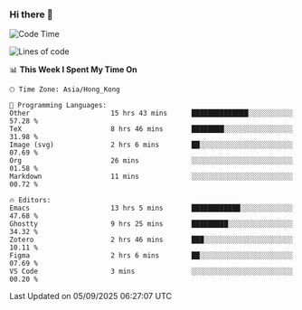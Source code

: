 ### Hi there 👋

<!--
**nicehiro/nicehiro** is a ✨ _special_ ✨ repository because its `README.md` (this file) appears on your GitHub profile.

Here are some ideas to get you started:

- 🔭 I’m currently working on ...
- 🌱 I’m currently learning ...
- 👯 I’m looking to collaborate on ...
- 🤔 I’m looking for help with ...
- 💬 Ask me about ...
- 📫 How to reach me: ...
- 😄 Pronouns: ...
- ⚡ Fun fact: ...
-->

<!--START_SECTION:waka-->
![Code Time](http://img.shields.io/badge/Code%20Time-985%20hrs%2021%20mins-blue)

![Lines of code](https://img.shields.io/badge/From%20Hello%20World%20I%27ve%20Written-1.9%20million%20lines%20of%20code-blue)

📊 **This Week I Spent My Time On** 

```text
🕑︎ Time Zone: Asia/Hong_Kong

💬 Programming Languages: 
Other                    15 hrs 43 mins      ██████████████░░░░░░░░░░░   57.28 % 
TeX                      8 hrs 46 mins       ████████░░░░░░░░░░░░░░░░░   31.98 % 
Image (svg)              2 hrs 6 mins        ██░░░░░░░░░░░░░░░░░░░░░░░   07.69 % 
Org                      26 mins             ░░░░░░░░░░░░░░░░░░░░░░░░░   01.58 % 
Markdown                 11 mins             ░░░░░░░░░░░░░░░░░░░░░░░░░   00.72 % 

🔥 Editors: 
Emacs                    13 hrs 5 mins       ████████████░░░░░░░░░░░░░   47.68 % 
Ghostty                  9 hrs 25 mins       █████████░░░░░░░░░░░░░░░░   34.32 % 
Zotero                   2 hrs 46 mins       ███░░░░░░░░░░░░░░░░░░░░░░   10.11 % 
Figma                    2 hrs 6 mins        ██░░░░░░░░░░░░░░░░░░░░░░░   07.69 % 
VS Code                  3 mins              ░░░░░░░░░░░░░░░░░░░░░░░░░   00.20 % 
```


 Last Updated on 05/09/2025 06:27:07 UTC
<!--END_SECTION:waka-->
